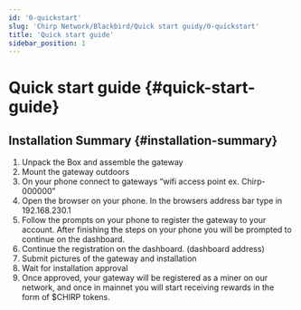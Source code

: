 ```yaml
---
id: '0-quickstart'
slug: 'Chirp Network/Blackbird/Quick start guidy/0-quickstart'
title: 'Quick start guide'
sidebar_position: 1
---
```


# Quick start guide {#quick-start-guide}

## Installation Summary {#installation-summary}

1. Unpack the Box and assemble the gateway
2. Mount the gateway outdoors
3. On your phone connect to gateways “wifi access point ex. Chirp-000000”
4. Open the browser on your phone. In the browsers address bar type in 192.168.230.1  
5. Follow the prompts on your phone to register the gateway to your account. After finishing the steps on your phone you will be prompted to continue on the dashboard.
6. Continue the registration on the dashboard. (dashboard address)
7. Submit pictures of the gateway and installation
8. Wait for installation approval
9. Once approved, your gateway will be registered as a miner on our network, and once in mainnet you will start receiving rewards in the form of $CHIRP tokens.
